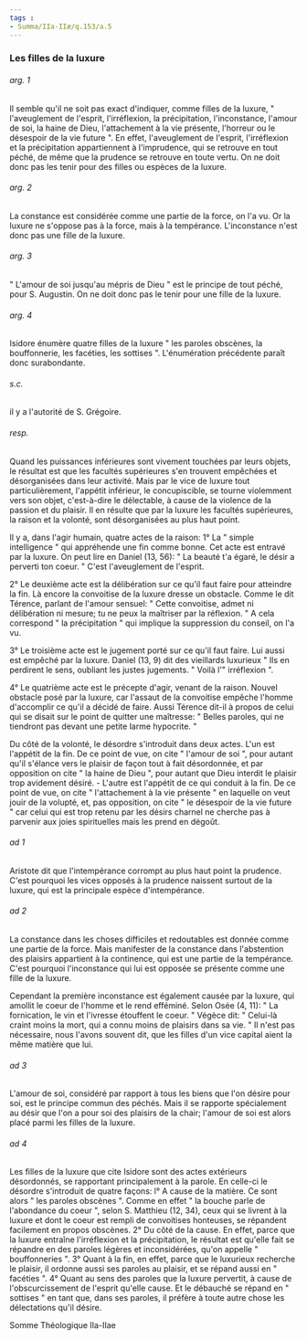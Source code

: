 ```yaml
---
tags : 
- Summa/IIa-IIæ/q.153/a.5
---
```


### Les filles de la luxure

###### arg. 1
Il semble qu'il ne soit pas exact d'indiquer, comme filles de la luxure, " l'aveuglement de l'esprit, l'irréflexion, la précipitation, l'inconstance, l'amour de soi, la haine de Dieu, l'attachement à la vie présente, l'horreur ou le désespoir de la vie future ". En effet, l'aveuglement de l'esprit, l'irréflexion et la précipitation appartiennent à l'imprudence, qui se retrouve en tout péché, de même que la prudence se retrouve en toute vertu. On ne doit donc pas les tenir pour des filles ou espèces de la luxure. 

###### arg. 2
La constance est considérée comme une partie de la force, on l'a vu. Or la luxure ne s'oppose pas à la force, mais à la tempérance. L'inconstance n'est donc pas une fille de la luxure. 

###### arg. 3
" L'amour de soi jusqu'au mépris de Dieu " est le principe de tout péché, pour S. Augustin. On ne doit donc pas le tenir pour une fille de la luxure. 

###### arg. 4
Isidore énumère quatre filles de la luxure " les paroles obscènes, la bouffonnerie, les facéties, les sottises ". L'énumération précédente paraît donc surabondante. 

###### s.c.
il y a l'autorité de S. Grégoire. 

###### resp.
Quand les puissances inférieures sont vivement touchées par leurs objets, le résultat est que les facultés supérieures s'en trouvent empêchées et désorganisées dans leur activité. Mais par le vice de luxure tout particulièrement, l'appétit inférieur, le concupiscible, se tourne violemment vers son objet, c'est-à-dire le délectable, à cause de la violence de la passion et du plaisir. Il en résulte que par la luxure les facultés supérieures, la raison et la volonté, sont désorganisées au plus haut point. 

Il y a, dans l'agir humain, quatre actes de la raison: 1° La " simple intelligence " qui appréhende une fin comme bonne. Cet acte est entravé par la luxure. On peut lire en Daniel (13, 56): " La beauté t'a égaré, le désir a perverti ton coeur. " C'est l'aveuglement de l'esprit. 

2° Le deuxième acte est la délibération sur ce qu'il faut faire pour atteindre la fin. Là encore la convoitise de la luxure dresse un obstacle. Comme le dit Térence, parlant de l'amour sensuel: " Cette convoitise, admet ni délibération ni mesure; tu ne peux la maîtriser par la réflexion. " A cela correspond " la précipitation " qui implique la suppression du conseil, on l'a vu. 

3° Le troisième acte est le jugement porté sur ce qu'il faut faire. Lui aussi est empêché par la luxure. Daniel (13, 9) dit des vieillards luxurieux " Ils en perdirent le sens, oubliant les justes jugements. " Voilà l'" irréflexion ". 

4° Le quatrième acte est le précepte d'agir, venant de la raison. Nouvel obstacle posé par la luxure, car l'assaut de la convoitise empêche l'homme d'accomplir ce qu'il a décidé de faire. Aussi Térence dit-il à propos de celui qui se disait sur le point de quitter une maîtresse: " Belles paroles, qui ne tiendront pas devant une petite larme hypocrite. " 

Du côté de la volonté, le désordre s'introduit dans deux actes. L'un est l'appétit de la fin. De ce point de vue, on cite " l'amour de soi ", pour autant qu'il s'élance vers le plaisir de façon tout à fait désordonnée, et par opposition on cite " la haine de Dieu ", pour autant que Dieu interdit le plaisir trop avidement désiré. - L'autre est l'appétit de ce qui conduit à la fin. De ce point de vue, on cite " l'attachement à la vie présente " en laquelle on veut jouir de la volupté, et, pas opposition, on cite " le désespoir de la vie future " car celui qui est trop retenu par les désirs charnel ne cherche pas à parvenir aux joies spirituelles mais les prend en dégoût. 

###### ad 1
Aristote dit que l'intempérance corrompt au plus haut point la prudence. C'est pourquoi les vices opposés à la prudence naissent surtout de la luxure, qui est la principale espèce d'intempérance. 

###### ad 2
La constance dans les choses difficiles et redoutables est donnée comme une partie de la force. Mais manifester de la constance dans l'abstention des plaisirs appartient à la continence, qui est une partie de la tempérance. C'est pourquoi l'inconstance qui lui est opposée se présente comme une fille de la luxure. 

Cependant la première inconstance est également causée par la luxure, qui amollit le coeur de l'homme et le rend efféminé. Selon Osée (4, 11): " La fornication, le vin et l'ivresse étouffent le coeur. " Végèce dit: " Celui-là craint moins la mort, qui a connu moins de plaisirs dans sa vie. " Il n'est pas nécessaire, nous l'avons souvent dit, que les filles d'un vice capital aient la même matière que lui. 

###### ad 3
L'amour de soi, considéré par rapport à tous les biens que l'on désire pour soi, est le principe commun des péchés. Mais il se rapporte spécialement au désir que l'on a pour soi des plaisirs de la chair; l'amour de soi est alors placé parmi les filles de la luxure. 

###### ad 4
Les filles de la luxure que cite Isidore sont des actes extérieurs désordonnés, se rapportant principalement à la parole. En celle-ci le désordre s'introduit de quatre façons: l° A cause de la matière. Ce sont alors " les paroles obscènes ". Comme en effet " la bouche parle de l'abondance du coeur ", selon S. Matthieu (12, 34), ceux qui se livrent à la luxure et dont le coeur est rempli de convoitises honteuses, se répandent facilement en propos obscènes. 2° Du côté de la cause. En effet, parce que la luxure entraîne l'irréflexion et la précipitation, le résultat est qu'elle fait se répandre en des paroles légères et inconsidérées, qu'on appelle " bouffonneries ". 3° Quant à la fin, en effet, parce que le luxurieux recherche le plaisir, il ordonne aussi ses paroles au plaisir, et se répand aussi en " facéties ". 4° Quant au sens des paroles que la luxure pervertit, à cause de l'obscurcissement de l'esprit qu'elle cause. Et le débauché se répand en " sottises " en tant que, dans ses paroles, il préfère à toute autre chose les délectations qu'il désire. 

Somme Théologique IIa-IIae 

